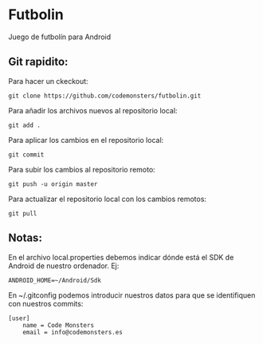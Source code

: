 # Futbolin

Juego de futbolín para Android

## Git rapidito:

Para hacer un ckeckout:
~~~
git clone https://github.com/codemonsters/futbolin.git
~~~

Para añadir los archivos nuevos al repositorio local:
~~~
git add .
~~~

Para aplicar los cambios en el repositorio local:
~~~
git commit
~~~

Para subir los cambios al repositorio remoto:
~~~
git push -u origin master
~~~

Para actualizar el repositorio local con los cambios remotos:
~~~
git pull
~~~

## Notas:

En el archivo local.properties debemos indicar dónde está el SDK de Android de nuestro ordenador. Ej:

~~~
ANDROID_HOME=~/Android/Sdk
~~~

En ~/.gitconfig podemos introducir nuestros datos para que se identifiquen con nuestros commits:

~~~
[user]
	name = Code Monsters
	email = info@codemonsters.es
~~~
